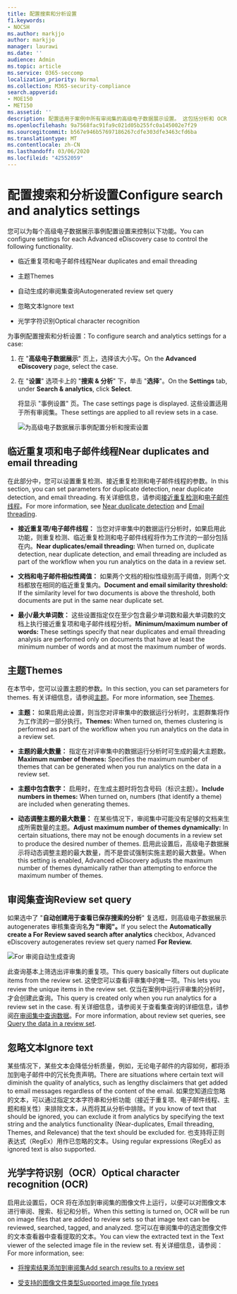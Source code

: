 ```yaml
---
title: 配置搜索和分析设置
f1.keywords:
- NOCSH
ms.author: markjjo
author: markjjo
manager: laurawi
ms.date: ''
audience: Admin
ms.topic: article
ms.service: O365-seccomp
localization_priority: Normal
ms.collection: M365-security-compliance
search.appverid:
- MOE150
- MET150
ms.assetid: ''
description: 配置适用于案例中所有审阅集的高级电子数据展示设置。 这包括分析和 OCR 的设置。
ms.openlocfilehash: 9a7568fac91fa9c021d05b255fc0a145002e7f29
ms.sourcegitcommit: b567e946b57697186267cdfe303dfe3463cfd6ba
ms.translationtype: MT
ms.contentlocale: zh-CN
ms.lasthandoff: 03/06/2020
ms.locfileid: "42552059"
---
```

# <a name="configure-search-and-analytics-settings"></a><span data-ttu-id="1efbb-104">配置搜索和分析设置</span><span class="sxs-lookup"><span data-stu-id="1efbb-104">Configure search and analytics settings</span></span>

<span data-ttu-id="1efbb-105">您可以为每个高级电子数据展示事例配置设置来控制以下功能。</span><span class="sxs-lookup"><span data-stu-id="1efbb-105">You can configure settings for each Advanced eDiscovery case to control the following functionality.</span></span>

- <span data-ttu-id="1efbb-106">临近重复项和电子邮件线程</span><span class="sxs-lookup"><span data-stu-id="1efbb-106">Near duplicates and email threading</span></span>

- <span data-ttu-id="1efbb-107">主题</span><span class="sxs-lookup"><span data-stu-id="1efbb-107">Themes</span></span>

- <span data-ttu-id="1efbb-108">自动生成的审阅集查询</span><span class="sxs-lookup"><span data-stu-id="1efbb-108">Autogenerated review set query</span></span>

- <span data-ttu-id="1efbb-109">忽略文本</span><span class="sxs-lookup"><span data-stu-id="1efbb-109">Ignore text</span></span>

- <span data-ttu-id="1efbb-110">光学字符识别</span><span class="sxs-lookup"><span data-stu-id="1efbb-110">Optical character recognition</span></span>

<span data-ttu-id="1efbb-111">为事例配置搜索和分析设置：</span><span class="sxs-lookup"><span data-stu-id="1efbb-111">To configure search and analytics settings for a case:</span></span>

1. <span data-ttu-id="1efbb-112">在 "**高级电子数据展示**" 页上，选择该大小写。</span><span class="sxs-lookup"><span data-stu-id="1efbb-112">On the **Advanced eDiscovery** page, select the case.</span></span>

2. <span data-ttu-id="1efbb-113">在 "**设置**" 选项卡上的 "**搜索 & 分析**" 下，单击 "**选择**"。</span><span class="sxs-lookup"><span data-stu-id="1efbb-113">On the **Settings** tab, under **Search & analytics**, click **Select**.</span></span>

   <span data-ttu-id="1efbb-114">将显示 "事例设置" 页。</span><span class="sxs-lookup"><span data-stu-id="1efbb-114">The case settings page is displayed.</span></span> <span data-ttu-id="1efbb-115">这些设置适用于所有审阅集。</span><span class="sxs-lookup"><span data-stu-id="1efbb-115">These settings are applied to all review sets in a case.</span></span>

   ![为高级电子数据展示事例配置分析和搜索设置](../media/AeDCaseSettings.png)

## <a name="near-duplicates-and-email-threading"></a><span data-ttu-id="1efbb-117">临近重复项和电子邮件线程</span><span class="sxs-lookup"><span data-stu-id="1efbb-117">Near duplicates and email threading</span></span>

<span data-ttu-id="1efbb-118">在此部分中，您可以设置重复检测、接近重复检测和电子邮件线程的参数。</span><span class="sxs-lookup"><span data-stu-id="1efbb-118">In this section, you can set parameters for duplicate detection, near duplicate detection, and email threading.</span></span> <span data-ttu-id="1efbb-119">有关详细信息，请参阅[接近重复检测](near-duplicates.md)和[电子邮件线程](email-threading.md)。</span><span class="sxs-lookup"><span data-stu-id="1efbb-119">For more information, see [Near duplicate detection](near-duplicates.md) and [Email threading](email-threading.md).</span></span>

- <span data-ttu-id="1efbb-120">**接近重复项/电子邮件线程：** 当您对评审集中的数据运行分析时，如果启用此功能，则重复检测、临近重复检测和电子邮件线程将作为工作流的一部分包括在内。</span><span class="sxs-lookup"><span data-stu-id="1efbb-120">**Near duplicates/email threading:** When turned on, duplicate detection, near duplicate detection, and email threading are included as part of the workflow when you run analytics on the data in a review set.</span></span>

- <span data-ttu-id="1efbb-121">**文档和电子邮件相似性阈值：** 如果两个文档的相似性级别高于阈值，则两个文档都放在相同的临近重复集内。</span><span class="sxs-lookup"><span data-stu-id="1efbb-121">**Document and email similarity threshold:** If the similarity level for two documents is above the threshold, both documents are put in the same near duplicate set.</span></span>

- <span data-ttu-id="1efbb-122">**最小/最大单词数：** 这些设置指定仅在至少包含最少单词数和最大单词数的文档上执行接近重复项和电子邮件线程分析。</span><span class="sxs-lookup"><span data-stu-id="1efbb-122">**Minimum/maximum number of words:** These settings specify that near duplicates and email threading analysis are performed only on documents that have at least the minimum number of words and at most the maximum number of words.</span></span>

## <a name="themes"></a><span data-ttu-id="1efbb-123">主题</span><span class="sxs-lookup"><span data-stu-id="1efbb-123">Themes</span></span>

<span data-ttu-id="1efbb-124">在本节中，您可以设置主题的参数。</span><span class="sxs-lookup"><span data-stu-id="1efbb-124">In this section, you can set parameters for themes.</span></span> <span data-ttu-id="1efbb-125">有关详细信息，请参阅[主题](themes-in-advanced-ediscovery.md)。</span><span class="sxs-lookup"><span data-stu-id="1efbb-125">For more information, see [Themes](themes-in-advanced-ediscovery.md).</span></span>

- <span data-ttu-id="1efbb-126">**主题：** 如果启用此设置，则当您对评审集中的数据运行分析时，主题群集将作为工作流的一部分执行。</span><span class="sxs-lookup"><span data-stu-id="1efbb-126">**Themes:** When turned on, themes clustering is performed as part of the workflow when you run analytics on the data in a review set.</span></span>

- <span data-ttu-id="1efbb-127">**主题的最大数量：** 指定在对评审集中的数据运行分析时可生成的最大主题数。</span><span class="sxs-lookup"><span data-stu-id="1efbb-127">**Maximum number of themes:** Specifies the maximum number of themes that can be generated when you run analytics on the data in a review set.</span></span>

- <span data-ttu-id="1efbb-128">**主题中包含数字：** 启用时，在生成主题时将包含号码（标识主题）。</span><span class="sxs-lookup"><span data-stu-id="1efbb-128">**Include numbers in themes:** When turned on, numbers (that identify a theme) are included when generating themes.</span></span> 

- <span data-ttu-id="1efbb-129">**动态调整主题的最大数量：** 在某些情况下，审阅集中可能没有足够的文档来生成所需数量的主题。</span><span class="sxs-lookup"><span data-stu-id="1efbb-129">**Adjust maximum number of themes dynamically:** In certain situations, there may not be enough documents in a review set to produce the desired number of themes.</span></span> <span data-ttu-id="1efbb-130">启用此设置后，高级电子数据展示将动态调整主题的最大数量，而不是尝试强制实施主题的最大数量。</span><span class="sxs-lookup"><span data-stu-id="1efbb-130">When this setting is enabled, Advanced eDiscovery adjusts the maximum number of themes dynamically rather than attempting to enforce the maximum number of themes.</span></span>

## <a name="review-set-query"></a><span data-ttu-id="1efbb-131">审阅集查询</span><span class="sxs-lookup"><span data-stu-id="1efbb-131">Review set query</span></span>

<span data-ttu-id="1efbb-132">如果选中了 "**自动创建用于查看已保存搜索的分析**" 复选框，则高级电子数据展示 autogenerates 审核集查询名**为 "审阅"。**</span><span class="sxs-lookup"><span data-stu-id="1efbb-132">If you select the **Automatically create a For Review saved search after analytics** checkbox, Advanced eDiscovery autogenerates review set query named **For Review.**</span></span> 

![For 审阅自动生成查询](../media/AeDForReviewQuery.png)

<span data-ttu-id="1efbb-134">此查询基本上筛选出评审集的重复项。</span><span class="sxs-lookup"><span data-stu-id="1efbb-134">This query basically filters out duplicate items from the review set.</span></span> <span data-ttu-id="1efbb-135">这使您可以查看评审集中的唯一项。</span><span class="sxs-lookup"><span data-stu-id="1efbb-135">This lets you review the unique items in the review set.</span></span> <span data-ttu-id="1efbb-136">仅当在案例中运行评审集的分析时，才会创建此查询。</span><span class="sxs-lookup"><span data-stu-id="1efbb-136">This query is created only when you run analytics for a review set in the case.</span></span> <span data-ttu-id="1efbb-137">有关详细信息，请参阅关于查看集查询的详细信息，请参阅[在审阅集中查询数据](review-set-search.md)。</span><span class="sxs-lookup"><span data-stu-id="1efbb-137">For more information, about review set queries, see [Query the data in a review set](review-set-search.md).</span></span>

## <a name="ignore-text"></a><span data-ttu-id="1efbb-138">忽略文本</span><span class="sxs-lookup"><span data-stu-id="1efbb-138">Ignore text</span></span>

<span data-ttu-id="1efbb-139">某些情况下，某些文本会降低分析质量，例如，无论电子邮件的内容如何，都将添加到电子邮件中的冗长免责声明。</span><span class="sxs-lookup"><span data-stu-id="1efbb-139">There are situations where certain text will diminish the quality of analytics, such as lengthy disclaimers that get added to email messages regardless of the content of the email.</span></span> <span data-ttu-id="1efbb-140">如果您知道应忽略的文本，可以通过指定文本字符串和分析功能（接近于重复项、电子邮件线程、主题和相关性）来排除文本，从而将其从分析中排除。</span><span class="sxs-lookup"><span data-stu-id="1efbb-140">If you know of text that should be ignored, you can exclude it from analytics by specifying the text string and the analytics functionality (Near-duplicates, Email threading, Themes, and Relevance) that the text should be excluded for.</span></span> <span data-ttu-id="1efbb-141">也支持将正则表达式（RegEx）用作已忽略的文本。</span><span class="sxs-lookup"><span data-stu-id="1efbb-141">Using regular expressions (RegEx) as ignored text is also supported.</span></span> 

## <a name="optical-character-recognition-ocr"></a><span data-ttu-id="1efbb-142">光学字符识别（OCR）</span><span class="sxs-lookup"><span data-stu-id="1efbb-142">Optical character recognition (OCR)</span></span>

<span data-ttu-id="1efbb-143">启用此设置后，OCR 将在添加到审阅集的图像文件上运行，以便可以对图像文本进行审阅、搜索、标记和分析。</span><span class="sxs-lookup"><span data-stu-id="1efbb-143">When this setting is turned on, OCR will be run on image files that are added to review sets so that image text can be reviewed, searched, tagged, and analyzed.</span></span> <span data-ttu-id="1efbb-144">您可以在审阅集中的选定图像文件的文本查看器中查看提取的文本。</span><span class="sxs-lookup"><span data-stu-id="1efbb-144">You can view the extracted text in the Text viewer of the selected image file in the review set.</span></span> <span data-ttu-id="1efbb-145">有关详细信息，请参阅：</span><span class="sxs-lookup"><span data-stu-id="1efbb-145">For more information, see:</span></span>

- [<span data-ttu-id="1efbb-146">将搜索结果添加到审阅集</span><span class="sxs-lookup"><span data-stu-id="1efbb-146">Add search results to a review set</span></span>](add-data-to-review-set.md#optical-character-recognition)

- [<span data-ttu-id="1efbb-147">受支持的图像文件类型</span><span class="sxs-lookup"><span data-stu-id="1efbb-147">Supported image file types</span></span>](supported-filetypes-ediscovery20.md#image)
